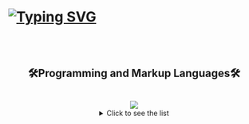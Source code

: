 <!DOCTYPE html>
<html>
<body>
 <h1>
<a href="https://git.io/typing-svg"><img align="center" src="https://readme-typing-svg.demolab.com?font=arial&weight=700&pause=1000&color=21F7EE&background=FFFFFF00&random=false&width=435&separator=%3C&lines=Console.WriteLine(%22Hi!+My+name+is+Jose%F0%9F%91%8B%F0%9F%8F%BC%F0%9F%98%81%22);" alt="Typing SVG" /></a>
   </h1> 
<br>
<br>
<h2 align="center">🛠️Programming and Markup Languages🛠️</h2>
<br>
<div align="center">
<img src="https://skillicons.dev/icons?i=html,css,cs,js,bootstrap"/>

<details>
  <summary>Click to see the list</summary>

  - Item 1
  - Item 2
  - Item 3
  - Item 4

</details>

</body>
</html>


